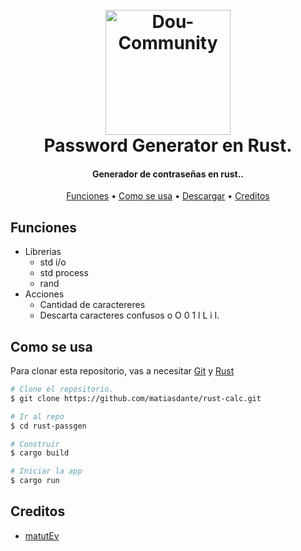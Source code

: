 <h1 align="center">
  <br>
  <a href="https://github.com/Dou-Community-S-A"><img src="https://imgs.search.brave.com/zNGTLjv34ZVl1synjAYdqqrM0komb4M7-mHz_vRXZ-M/rs:fit:860:0:0:0/g:ce/aHR0cHM6Ly9sb2dv/d2lrLmNvbS9jb250/ZW50L3VwbG9hZHMv/aW1hZ2VzL3J1c3Q4/MjQ0LmpwZw" alt="Dou-Community" width="200"></a>
  <br>
  Password Generator en Rust.
  <br>
</h1>

<h4 align="center">Generador de contraseñas en rust..</h4>

<p align="center">
  <a href="#Funciones">Funciones</a> •
  <a href="#Como se usa">Como se usa</a> •
  <a href="#Descargar">Descargar</a> •
  <a href="#Creditos">Creditos</a> 
</p>


## Funciones

* Librerias
  - std i/o
  - std process
  - rand
* Acciones
  - Cantidad de caractereres
  - Descarta caracteres confusos o O 0 1 l L i I.

## Como se usa

Para clonar esta repositorio, vas a necesitar [Git](https://git-scm.com) y [Rust](https://www.rust-lang.org/es)

```bash
# Clone el repositorio.
$ git clone https://github.com/matiasdante/rust-calc.git

# Ir al repo
$ cd rust-passgen

# Construir  
$ cargo build

# Iniciar la app
$ cargo run
```


## Creditos

* [matutEv](https://github.com/matiasdante)
